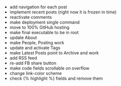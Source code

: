 * add navigation for each post
* implement recent posts (right now it is frozen in time)
* reactivate comments
* make deployment single command
* move to 100% GitHub hosting
* make final executable to be in root
* update About
* make People, Posting work
* update and activate Tags
* make Latest Posts point to Archive and work
* add RSS feed
* re-add FB share button
* make code fields scrollable on overflow
* change link-color scheme
* check {% highlight %} fields and remove them
